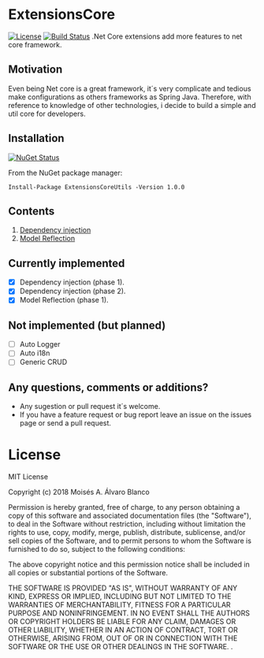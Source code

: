 # ExtensionsCore
[![License](https://img.shields.io/badge/License-MIT-lightgrey.svg?style=flat)](http://adultlink.mit-license.org)
[![Build Status](https://travis-ci.org/moialbla/ExtensionsCore.svg?branch=master)](https://travis-ci.org/moialbla/ExtensionsCore)
.Net Core extensions add more features to net core framework.

## Motivation

Even being Net core is a great framework, it´s very complicate and tedious 
make configurations as others frameworks as Spring Java. 
Therefore, with reference to knowledge of other technologies, 
i decide to build a simple and util core for developers. 

## Installation

[![NuGet Status](https://img.shields.io/nuget/v/Microsoft.ML.svg?style=flat)](https://www.nuget.org/packages/Microsoft.ML/)

From the NuGet package manager:
```
Install-Package ExtensionsCoreUtils -Version 1.0.0
```

## Contents

1. [Dependency injection](https://github.com/moialbla/ExtensionsCore/blob/master/ExtensionsCoreUtils/Injectable/README.md)
2. [Model Reflection](https://github.com/moialbla/ExtensionsCore/blob/master/ExtensionsCoreUtils/CustomValidation/README.md)

## Currently implemented
- [x] Dependency injection (phase 1).
- [x] Dependency injection (phase 2).
- [x] Model Reflection (phase 1).

## Not implemented (but planned)
- [ ] Auto Logger  
- [ ] Auto i18n
- [ ] Generic CRUD

## Any questions, comments or additions?
* Any sugestion or pull request it´s welcome.	 
* If you have a feature request or bug report
leave an issue on the issues page or send a pull request. 

# License
MIT License

Copyright (c) 2018 Moisés A. Álvaro Blanco

Permission is hereby granted, free of charge, to any person obtaining a copy
of this software and associated documentation files (the "Software"), to deal
in the Software without restriction, including without limitation the rights
to use, copy, modify, merge, publish, distribute, sublicense, and/or sell
copies of the Software, and to permit persons to whom the Software is
furnished to do so, subject to the following conditions:

The above copyright notice and this permission notice shall be included in all
copies or substantial portions of the Software.

THE SOFTWARE IS PROVIDED "AS IS", WITHOUT WARRANTY OF ANY KIND, EXPRESS OR
IMPLIED, INCLUDING BUT NOT LIMITED TO THE WARRANTIES OF MERCHANTABILITY,
FITNESS FOR A PARTICULAR PURPOSE AND NONINFRINGEMENT. IN NO EVENT SHALL THE
AUTHORS OR COPYRIGHT HOLDERS BE LIABLE FOR ANY CLAIM, DAMAGES OR OTHER
LIABILITY, WHETHER IN AN ACTION OF CONTRACT, TORT OR OTHERWISE, ARISING FROM,
OUT OF OR IN CONNECTION WITH THE SOFTWARE OR THE USE OR OTHER DEALINGS IN THE
SOFTWARE.
.
